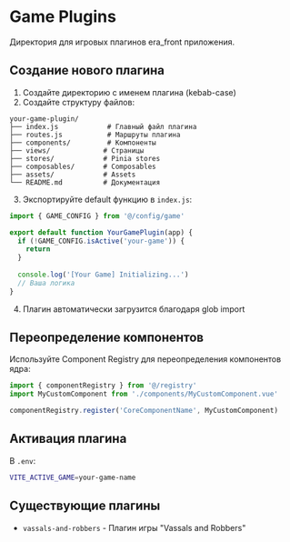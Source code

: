 <!-- EXAMPLE: Это шаблонный файл для создания своей плагинной системы -->
# Game Plugins

Директория для игровых плагинов era_front приложения.

## Создание нового плагина

1. Создайте директорию с именем плагина (kebab-case)
2. Создайте структуру файлов:

```
your-game-plugin/
├── index.js            # Главный файл плагина
├── routes.js           # Маршруты плагина
├── components/         # Компоненты
├── views/             # Страницы
├── stores/            # Pinia stores
├── composables/       # Composables
├── assets/            # Assets
└── README.md          # Документация
```

3. Экспортируйте default функцию в `index.js`:

```javascript
import { GAME_CONFIG } from '@/config/game'

export default function YourGamePlugin(app) {
  if (!GAME_CONFIG.isActive('your-game')) {
    return
  }
  
  console.log('[Your Game] Initializing...')
  // Ваша логика
}
```

4. Плагин автоматически загрузится благодаря glob import

## Переопределение компонентов

Используйте Component Registry для переопределения компонентов ядра:

```javascript
import { componentRegistry } from '@/registry'
import MyCustomComponent from './components/MyCustomComponent.vue'

componentRegistry.register('CoreComponentName', MyCustomComponent)
```

## Активация плагина

В `.env`:

```bash
VITE_ACTIVE_GAME=your-game-name
```

## Существующие плагины

- `vassals-and-robbers` - Плагин игры "Vassals and Robbers"

